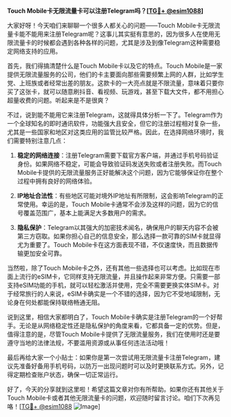 **Touch Mobile卡无限流量卡可以注册Telegram吗？[[TG💪+ @esim1088](https://t.me/s/esim1088)]**

大家好呀！今天咱们来聊聊一个很多人都关心的问题——Touch Mobile卡无限流量卡能不能用来注册Telegram呢？这事儿其实挺有意思的，因为很多人在使用无限流量卡的时候都会遇到各种各样的问题，尤其是涉及到像Telegram这种需要稳定网络支持的应用。

首先，我们得搞清楚什么是Touch Mobile卡以及它的特点。Touch Mobile是一家提供无限流量服务的公司，他们的卡主要面向那些需要频繁上网的人群，比如学生党、上班族或者经常出差的朋友。这款卡的一大亮点就是不限流量，意味着只要你买了这张卡，就可以随意刷抖音、看视频、玩游戏，甚至下载大文件，都不用担心超量收费的问题。听起来是不是很爽？

不过，说到能不能用它来注册Telegram，这就得具体分析一下了。Telegram作为一个全球知名的即时通讯软件，功能强大且安全，但它的注册过程相对复杂一些，尤其是一些国家和地区对这类应用的监管比较严格。因此，在选择网络环境时，我们需要特别注意几点：

1. **稳定的网络连接**：注册Telegram需要下载官方客户端，并通过手机号码验证身份。如果网络不稳定，可能会导致验证码发送失败或者注册失败。而Touch Mobile卡提供的无限流量服务正好能解决这个问题，因为它能够保证你在整个过程中拥有良好的网络体验。
   
2. **IP地址合法性**：有些地区可能对境外IP地址有所限制，这会影响Telegram的正常使用。幸运的是，Touch Mobile卡通常不会涉及这样的问题，因为它的信号覆盖范围广，基本上能满足大多数用户的需求。

3. **隐私保护**：Telegram以其强大的加密技术闻名，确保用户的聊天内容不会被第三方窃取。如果你担心自己的信息安全，那么选择一款可靠的SIM卡就显得尤为重要了。Touch Mobile卡在这方面表现不错，不仅速度快，而且数据传输更加安全可靠。

当然啦，除了Touch Mobile卡之外，还有其他一些选择也可以考虑。比如现在市面上流行的eSIM卡，它同样支持无限流量，并且操作起来非常方便。只需要一部支持eSIM功能的手机，就可以轻松激活并使用，完全不需要更换实体SIM卡。对于经常旅行的人来说，eSIM卡确实是一个不错的选择，因为它不受地域限制，无论身在何处都能保持联络畅通无阻。

说到这里，相信大家都明白了，Touch Mobile卡确实是注册Telegram的一个好帮手。无论是从网络稳定性还是隐私保护的角度来看，它都具备一定的优势。但是，值得注意的是，尽管Touch Mobile卡提供了无限流量服务，我们在使用时还是要遵守当地的法律法规，不要滥用资源或从事任何违法活动哦！

最后再给大家一个小贴士：如果你是第一次尝试用无限流量卡注册Telegram，建议先准备好备用手机号码，以防万一出现问题时可以及时更换联系方式。另外，记得定期检查账户状态，确保一切正常运行。

好了，今天的分享就到这里啦！希望这篇文章对你有所帮助。如果你还有其他关于Touch Mobile卡或者其他无限流量卡的问题，欢迎随时留言讨论。咱们下次再见咯！[[TG💪+ @esim1088](https://t.me/s/esim1088) ![Image](https://i.postimg.cc/4NQfJmqS/Snipaste-2025-05-13-00-14-12.png)]